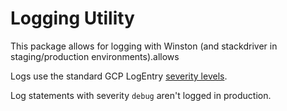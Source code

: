 # Logging Utility

This package allows for logging with Winston (and stackdriver in staging/production environments).allows

Logs use the standard GCP LogEntry [severity levels](https://cloud.google.com/logging/docs/reference/v2/rest/v2/LogEntry#logseverity).

Log statements with severity `debug` aren't logged in production.